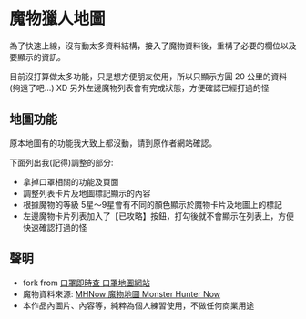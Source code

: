 # 魔物獵人地圖

為了快速上線，沒有動太多資料結構，接入了魔物資料後，重構了必要的欄位以及要顯示的資訊。

目前沒打算做太多功能，只是想方便朋友使用，所以只顯示方圓 20 公里的資料(夠遠了吧...) XD
另外左邊魔物列表會有完成狀態，方便確認已經打過的怪


## 地圖功能

原本地圖有的功能我大致上都沒動，請到原作者網站確認。

下面列出我(記得)調整的部分:

- 拿掉口罩相關的功能及頁面
- 調整列表卡片及地圖標記顯示的內容
- 根據魔物的等級 5星～9星會有不同的顏色顯示於魔物卡片及地圖上的標記
- 左邊魔物卡片列表加入了【已攻略】按鈕，打勾後就不會顯示在列表上，方便快速確認打過的怪

## 聲明
- fork from [口罩即時查 口罩地圖網站](https://github.com/ycjoyce/mask-map)
- 魔物資料來源: [MHNow 魔物地圖 Monster Hunter Now](https://mhnow.cc/)
- 本作品內圖片、內容等，純粹為個人練習使用，不做任何商業用途
